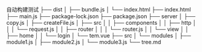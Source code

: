 自动构建测试
├── dist
│   ├── bundle.js
│   └── index.html
├── index.html
├── main.js
├── package-lock.json
├── package.json
├── server
│   ├── copy.js
│   ├── createFile.js
│   ├── src
│   │   ├── components
│   │   ├── http
│   │   │   └── request.js
│   │   ├── router
│   │   │   └── router.js
│   │   └── view
│   │       ├── home
│   │       └── login
│   └── tem.vue
├── src
│   └── modules
│       ├── module1.js
│       ├── module2.js
│       └── module3.js
└── tree.md
